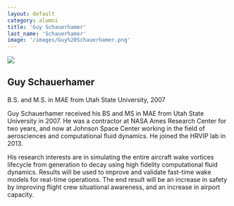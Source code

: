 ```yaml
---
layout: default
category: alumni
title: 'Guy Schauerhamer'
last_name: 'Schauerhamer'
image: '/images/Guy%20Schauerhamer.png'
---
```


<img src="{{ page.image }}">

<h2 class="team-title">Guy Schauerhamer</h2>
<h4 class="team-position"></h4>
<p>B.S. and M.S. in MAE from Utah State University, 2007</p>
<p>Guy Schauerhamer received his BS and MS in MAE from Utah State University in 2007. He was a contractor at NASA Ames Research Center for two years, and now at Johnson Space Center working in the field of aerosciences and computational fluid dynamics. He joined the HRVIP lab in 2013.</p>
<p>His research interests are in simulating the entire aircraft wake vortices lifecycle from generation to decay using high fidelity computational fluid dynamics. Results will be used to improve and validate fast-time wake models for real-time operations. The end result will be an increase in safety by improving flight crew situational awareness, and an increase in airport capacity.</p>
<ul class="team-member-other-info"></ul>
